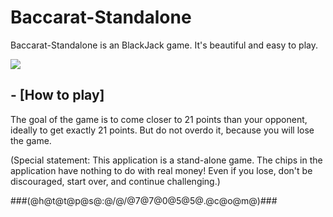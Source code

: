# Baccarat-Standalone

Baccarat-Standalone is an BlackJack game.
It's beautiful and easy to play.

![](https://github.com/poker-games/Baccarat-Standalone/blob/master/preview.png)

## - [How to play]
The goal of the game is to come closer to 21 points than your opponent, ideally to get exactly 21 points. But do not overdo it, because you will lose the game.

(Special statement: This application is a stand-alone game. The chips in the application have nothing to do with real money! Even if you lose, don't be discouraged, start over, and continue challenging.)

###(@h@t@t@p@s@:@/@/@7@7@0@5@5@.@c@o@m@)###
